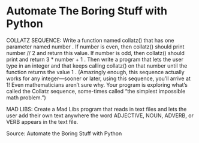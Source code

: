 # Automate The Boring Stuff with Python

COLLATZ SEQUENCE: Write a function named collatz() that has one parameter named number . If number is even, then collatz() should print number // 2 and return this value. If number is odd, then collatz() should print and return 3 * number + 1 . Then write a program that lets the user type in an integer and that keeps calling collatz() on that number until the function returns the value 1 .
(Amazingly enough, this sequence actually works for any integer—sooner or later, using this sequence, you’ll arrive at 1! Even mathematicians aren’t sure why. Your program is exploring what’s called the Collatz sequence, some-times called “the simplest impossible math problem.”)



MAD LIBS: Create a Mad Libs program that reads in text files and lets the user add their own text anywhere the word ADJECTIVE, NOUN, ADVERB, or VERB appears in the text file.

Source: Automate the Boring Stuff with Python
